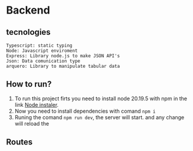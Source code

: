 # Backend
## tecnologies
    Typescript: static typing
    Node: Javascript enviroment
    Express: Library node.js to make JSON API's
    Json: Data comunication type 
    arquero: Library to manipulate tabular data
## How to run?
1. To run this project firts you need to install node 20.19.5 with npm in the link [Node instaler](https://nodejs.org/pt/download).
2. Now you need to install dependencies with comand `npm i`  
3. Runing the comand `npm run dev`, the server will start. and any change will reload the
## Routes
